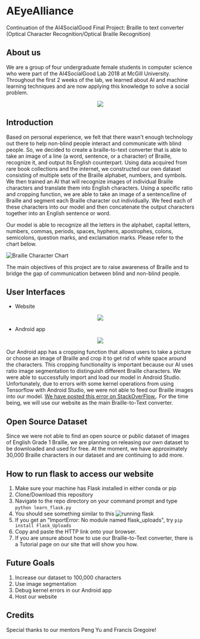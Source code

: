 # AEyeAlliance
Continuation of the AI4SocialGood Final Project: Braille to text converter (Optical Character Recognition/Optical Braille Recognition)

## About us ##
We are a group of four undergraduate female students in computer science who were part of the AI4SocialGood Lab 2018 at McGill University. Throughout the first 2 weeks of the lab, we learned about AI and machine learning techniques and are now applying this knowledge to solve a social problem. 

<p align="center"> 
  <img src="https://github.com/HelenG123/aeye-alliance/blob/master/static/grouppic.jpg?raw=true" />
</p>

## Introduction ##
Based on personal experience, we felt that there wasn't enough technology out there to help non-blind people interact and communicate with blind people. So, we decided to create a braille-to-text converter that is able to take an image of a line (a word, sentence, or a character) of Braille, recognize it, and output its English counterpart. Using data acquired from rare book collections and the internet, we constructed our own dataset consisting of multiple sets of the Braille alphabet, numbers, and symbols. We then trained an AI that will recognize images of individual Braille characters and translate them into English characters. Using a specific ratio and cropping function, we are able to take an image of a sentence/line of Braille and segment each Braille character out individually. We feed each of these characters into our model and then concatenate the output characters together into an English sentence or word.

Our model is able to recognize all the letters in the alphabet, capital letters, numbers, commas, periods, spaces, hyphens, apostrophes, colons, semicolons, question marks, and exclamation marks. Please refer to the chart below. 

![Braille Character Chart](https://github.com/HelenG123/aeye-alliance/blob/master/static/braille_character_chart.jpg)


The main objectives of this project are to raise awareness of Braille and to bridge the gap of communication between blind and non-blind people.

## User Interfaces ##
* Website

<p align="center"> 
  <img src="https://github.com/HelenG123/aeye-alliance/blob/master/static/web.gif?raw=true" />
</p>

* Android app

<p align="center"> 
  <img src="https://github.com/HelenG123/aeye-alliance/blob/master/static/android_app.gif?raw=true" />
</p>

Our Android app has a cropping function that allows users to take a picture or choose an image of Braille and crop it to get rid of white space around the characters. This cropping functionality is important because our AI uses ratio image segmentation to distinguish different Braille characters. We were able to successfully import and load our model in Android Studio. Unfortunately, due to errors with some kernel operations from using Tensorflow with Android Studio, we were not able to feed our Braille images into our model. [We have posted this error on StackOverFlow.](https://stackoverflow.com/questions/50955816/java-lang-illegalargumentexception-no-opkernel-was-registered-to-support-op-ga). For the time being, we will use our website as the main Braille-to-Text converter.

## Open Source Dataset ##
Since we were not able to find an open source or public dataset of images of English Grade 1 Braille, we are planning on releasing our own dataset to be downloaded and used for free. At the moment, we have approximately 30,000 Braille characters in our dataset and are continuing to add more.

## How to run flask to access our website ##
1. Make sure your machine has Flask installed in either conda or pip
2. Clone/Download this repository
3. Navigate to the repo directory on your command prompt and type
`python learn_flask.py`
4. You should see something similar to this
![running flask](https://github.com/HelenG123/aeye-alliance/blob/master/flask.png)
5. If you get an "ImportError: No module named flask_uploads", try
`pip install Flask_Uploads`
6. Copy and paste the HTTP link onto your browser. 
7. If you are unsure about how to use our Braille-to-Text converter, there is a Tutorial page on our site that will show you how. 

## Future Goals ##
1. Increase our dataset to 100,000 characters
2. Use image segmentation
3. Debug kernel errors in our Android app
4. Host our website

## Credits ##
Special thanks to our mentors Peng Yu and Francis Gregoire!

